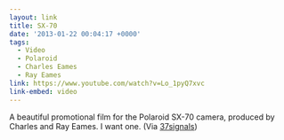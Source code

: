 ```yaml
---
layout: link
title: SX-70
date: '2013-01-22 00:04:17 +0000'
tags:
  - Video
  - Polaroid
  - Charles Eames
  - Ray Eames
link: https://www.youtube.com/watch?v=Lo_1pyQ7xvc
link-embed: video
---
```

A beautiful promotional film for the Polaroid SX-70 camera, produced by Charles and Ray Eames. I want one. (Via [37signals][1])

[1]: http://37signals.com/svn/posts/3402

